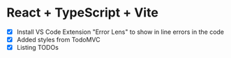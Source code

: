 # React + TypeScript + Vite

- [x] Install VS Code Extension "Error Lens" to show in line errors in the code
- [x] Added styles from TodoMVC
- [x] Listing TODOs
